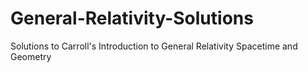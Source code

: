 # General-Relativity-Solutions
Solutions to Carroll's Introduction to General Relativity Spacetime and Geometry 

